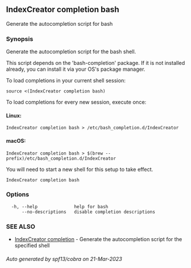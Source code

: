 ## IndexCreator completion bash

Generate the autocompletion script for bash

### Synopsis

Generate the autocompletion script for the bash shell.

This script depends on the 'bash-completion' package.
If it is not installed already, you can install it via your OS's package manager.

To load completions in your current shell session:

	source <(IndexCreator completion bash)

To load completions for every new session, execute once:

#### Linux:

	IndexCreator completion bash > /etc/bash_completion.d/IndexCreator

#### macOS:

	IndexCreator completion bash > $(brew --prefix)/etc/bash_completion.d/IndexCreator

You will need to start a new shell for this setup to take effect.


```
IndexCreator completion bash
```

### Options

```
  -h, --help              help for bash
      --no-descriptions   disable completion descriptions
```

### SEE ALSO

* [IndexCreator completion](IndexCreator_completion.md)	 - Generate the autocompletion script for the specified shell

###### Auto generated by spf13/cobra on 21-Mar-2023
